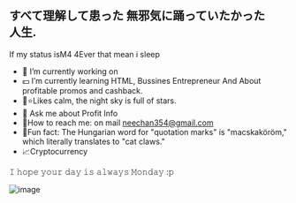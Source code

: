 すべて理解して患った
 無邪気に踊っていたかった　人生.
-----------------------
If my status isM4 4Ever that mean i sleep

- 🔭 I’m currently working on 
- 💵 I’m currently learning HTML, Bussines Entrepreneur And About profitable promos and cashback.
- 🌝⭐Likes calm, the night sky is full of stars.
- 🔎 Ask me about Profit Info
- 📨How to reach me: on mail neechan354@gmail.com
- 🔆Fun fact: The Hungarian word for "quotation marks" is "macskaköröm," which literally translates to "cat claws."
- 📈Cryptocurrency

𝙸 𝚑𝚘𝚙𝚎 𝚢𝚘𝚞𝚛 𝚍𝚊𝚢 𝚒𝚜 𝚊𝚕𝚠𝚊𝚢𝚜 𝙼𝚘𝚗𝚍𝚊𝚢 :𝚙

![image](https://user-images.githubusercontent.com/126551830/222945914-1ee58358-0812-4e8d-b9d4-bfd97768bf89.gif)


